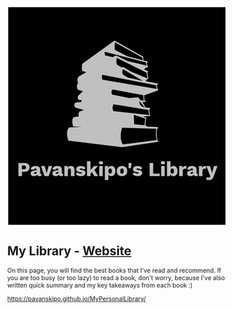 
![Pavanskipo's Library](https://raw.githubusercontent.com/pavanskipo/MyPersonalLibrary/master/assets/favicon.png)

  

# My Library - [Website](https://pavanskipo.github.io/MyPersonalLibrary/)

On this page, you will find the best books that I’ve read and recommend. If you are too busy (or too lazy) to read a book, don't worry, because I've also written quick summary and my key takeaways from each book :)

https://pavanskipo.github.io/MyPersonalLibrary/